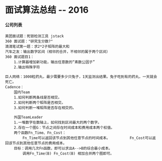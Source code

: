 # 面试算法总结 -- 2016
#### 公司列表
	美团面试题：死锁检测工具 jstack
	360 面试题："研究生分数?"
	滴滴笔试第一题：求2*2子矩阵的最大和
	汽车之友：输出数字区间（相邻的合并，不相邻的属于两个区间）
	360 面试题目1：
  		1.计算器增加新功能，输出任意数的“素数公因子” 
 		2.输出特殊字符
		
	巨人网络：1000粒药丸，最少需要多少只兔子，1天监测出结果。兔子吃到有的药丸，一天就会死亡。
	Cadence：
		国内Team
		1.如何判断两条线是否相交。
		2.如何判断两个矩阵是否相交。
		3.如何判断一堆矩阵是否存在相交的。
		
		外国TeamLeader
		1.一堆数字在数轴上，如何找到区间最大的两个数字。
		2.存在一个图G：节点之间存在时间成本和费用成本两个权值。
		两个函数Fn_Time、Fn_Cost：
			Fn_Time可以返回该节点到其他任意节点的时间成本。			Fn_Cost可以返回该节点到其他任意节点的费用成本。
		目标：调用几次Fn函数，即可以求出A-->B的综合最小成本。
			调用Fn_Time(B) Fn_Cost(B) 相加合并两个图即可。